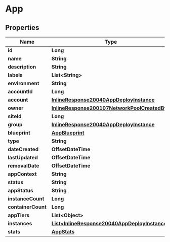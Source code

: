 

# App

## Properties

Name | Type | Description | Notes
------------ | ------------- | ------------- | -------------
**id** | **Long** |  |  [optional]
**name** | **String** |  |  [optional]
**description** | **String** |  |  [optional]
**labels** | **List&lt;String&gt;** |  |  [optional]
**environment** | **String** |  |  [optional]
**accountId** | **Long** |  |  [optional]
**account** | [**InlineResponse20040AppDeployInstance**](InlineResponse20040AppDeployInstance.md) |  |  [optional]
**owner** | [**InlineResponse200107NetworkPoolCreatedBy**](InlineResponse200107NetworkPoolCreatedBy.md) |  |  [optional]
**siteId** | **Long** |  |  [optional]
**group** | [**InlineResponse20040AppDeployInstance**](InlineResponse20040AppDeployInstance.md) |  |  [optional]
**blueprint** | [**AppBlueprint**](AppBlueprint.md) |  |  [optional]
**type** | **String** |  |  [optional]
**dateCreated** | **OffsetDateTime** |  |  [optional]
**lastUpdated** | **OffsetDateTime** |  |  [optional]
**removalDate** | **OffsetDateTime** |  |  [optional]
**appContext** | **String** |  |  [optional]
**status** | **String** |  |  [optional]
**appStatus** | **String** |  |  [optional]
**instanceCount** | **Long** |  |  [optional]
**containerCount** | **Long** |  |  [optional]
**appTiers** | **List&lt;Object&gt;** |  |  [optional]
**instances** | [**List&lt;InlineResponse20040AppDeployInstance&gt;**](InlineResponse20040AppDeployInstance.md) |  |  [optional]
**stats** | [**AppStats**](AppStats.md) |  |  [optional]



